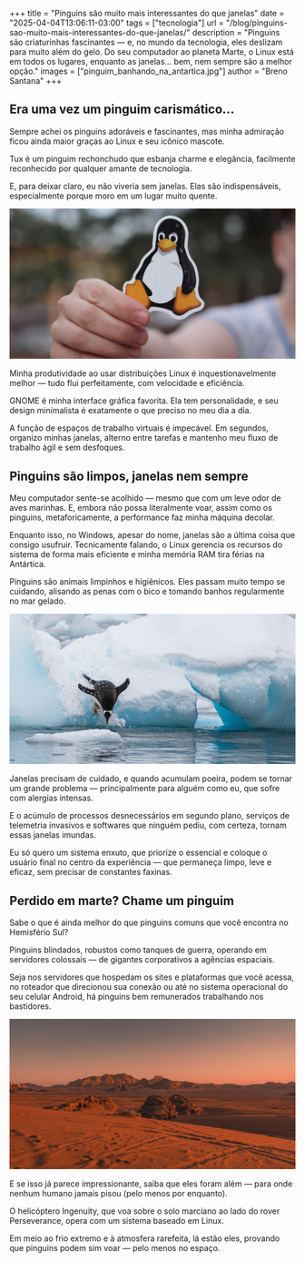 +++
title = "Pinguins são muito mais interessantes do que janelas"
date = "2025-04-04T13:06:11-03:00"
tags = ["tecnologia"]
url = "/blog/pinguins-sao-muito-mais-interessantes-do-que-janelas/"
description = "Pinguins são criaturinhas fascinantes — e, no mundo da tecnologia, eles deslizam para muito além do gelo. Do seu computador ao planeta Marte, o Linux está em todos os lugares, enquanto as janelas… bem, nem sempre são a melhor opção."
images = ["pinguim_banhando_na_antartica.jpg"]
author = "Breno Santana"
+++

## Era uma vez um pinguim carismático...

Sempre achei os pinguins adoráveis e fascinantes, mas minha admiração ficou ainda maior graças ao Linux e seu icônico mascote.

Tux é um pinguim rechonchudo que esbanja charme e elegância, facilmente reconhecido por qualquer amante de tecnologia.

E, para deixar claro, eu não viveria sem janelas. Elas são indispensáveis, especialmente porque moro em um lugar muito quente.

![Mão segura adesivo de pinguim "Tux", mascote do Linux, em foco. Fundo desfocado com árvores. Tons de preto, branco e laranja.](tux.jpg "Reprodução: Real Tough Candy")

Minha produtividade ao usar distribuições Linux é inquestionavelmente melhor — tudo flui perfeitamente, com velocidade e eficiência.

GNOME é minha interface gráfica favorita. Ela tem personalidade, e seu design minimalista é exatamente o que preciso no meu dia a dia.

A função de espaços de trabalho virtuais é impecável. Em segundos, organizo minhas janelas, alterno entre tarefas e mantenho meu fluxo de trabalho ágil e sem desfoques.

## Pinguins são limpos, janelas nem sempre

Meu computador sente-se acolhido — mesmo que com um leve odor de aves marinhas. E, embora não possa literalmente voar, assim como os pinguins, metaforicamente, a performance faz minha máquina decolar.

Enquanto isso, no Windows, apesar do nome, janelas são a última coisa que consigo usufruir. Tecnicamente falando, o Linux gerencia os recursos do sistema de forma mais eficiente e minha memória RAM tira férias na Antártica.

Pinguins são animais limpinhos e higiênicos. Eles passam muito tempo se cuidando, alisando as penas com o bico e tomando banhos regularmente no mar gelado.

![Pinguim mergulha na água entre icebergs brancos com detalhes azuis. A cena transmite ação e frio no ambiente antártico.](pinguim_banhando_na_antartica.jpg "Reprodução: Birger Strahl")

Janelas precisam de cuidado, e quando acumulam poeira, podem se tornar um grande problema — principalmente para alguém como eu, que sofre com alergias intensas.

E o acúmulo de processos desnecessários em segundo plano, serviços de telemetria invasivos e softwares que ninguém pediu, com certeza, tornam essas janelas imundas.

Eu só quero um sistema enxuto, que priorize o essencial e coloque o usuário final no centro da experiência — que permaneça limpo, leve e eficaz, sem precisar de constantes faxinas.

## Perdido em marte? Chame um pinguim

Sabe o que é ainda melhor do que pinguins comuns que você encontra no Hemisfério Sul?

Pinguins blindados, robustos como tanques de guerra, operando em servidores colossais — de gigantes corporativos a agências espaciais.

Seja nos servidores que hospedam os sites e plataformas que você acessa, no roteador que direcionou sua conexão ou até no sistema operacional do seu celular Android, há pinguins bem remunerados trabalhando nos bastidores.

![Deserto ao entardecer com dunas e rochas sob céu estrelado. Tons quentes de laranja e vermelho criam um ambiente sereno e deslumbrante. Autor do texto quer que a imagem represente um cenário em marte.](paisagem_marciana.jpg "Reprodução: Danielle Colucci")

E se isso já parece impressionante, saiba que eles foram além — para onde nenhum humano jamais pisou (pelo menos por enquanto).

O helicóptero Ingenuity, que voa sobre o solo marciano ao lado do rover Perseverance, opera com um sistema baseado em Linux.

Em meio ao frio extremo e à atmosfera rarefeita, lá estão eles, provando que pinguins podem sim voar — pelo menos no espaço.